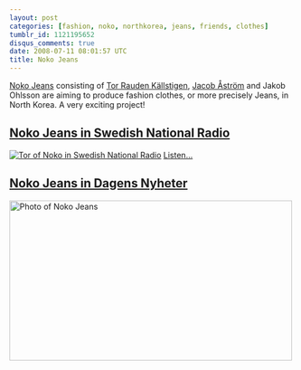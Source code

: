 ```yaml
---
layout: post
categories: [fashion, noko, northkorea, jeans, friends, clothes]
tumblr_id: 1121195652
disqus_comments: true
date: 2008-07-11 08:01:57 UTC
title: Noko Jeans
---
```


<a href="http://www.nokojeans.com/">Noko Jeans</a> consisting of <a href="http://www.jourtor.se/">Tor Rauden Källstigen</a>, <a href="http://pirjeta.blogspot.com/">Jacob Åström</a> and Jakob Ohlsson are aiming to produce fashion clothes, or more precisely Jeans, in North Korea. A very exciting project!

<h2><a href="http://www.jourtor.se/livedata/2008/07/interview-sr-p1-morgon.html">Noko Jeans in Swedish National Radio</a></h2>
<a href="http://www.jourtor.se/livedata/2008/07/interview-sr-p1-morgon.html"><img src="http://farm4.static.flickr.com/3060/2658084106_802bb39479.jpg" alt="Tor of Noko in Swedish National Radio" /></a>
<a href="http://www.nokojeans.com/noko_jeans_p1_morgon_080711.mp3">Listen...</a>

<h2><a href="http://www.pastan.nu/shopping/att-tillverka-jeans-i-nordkorea-1.35090">Noko Jeans in Dagens Nyheter</a></h2>
<a href="http://www.pastan.nu/shopping/att-tillverka-jeans-i-nordkorea-1.35090"><img src="/attachments/2008/07/1571312927.jpg" alt="Photo of Noko Jeans" title="Photo: Bruis Deng, Copyright: Dagens Nyheter" width="500" height="283" class="alignnone size-full wp-image-522" /></a>

